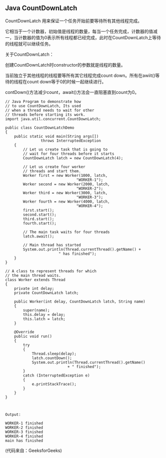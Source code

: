## Java CountDownLatch


CountDownLatch 用来保证一个任务开始前要等待所有其他线程完成。

它相当于一个计数器，初始值是线程的数量，每当一个任务完成，计数器的值减一，当计数器的值为0表示所有线程都已经完成，此时在CountDownLatch上等待的线程就可以继续任务。


关于CountDownLatch：

创建CountDownLatch时constructor的参数就是线程的数量。

当前独立于其他线程的线程要等所有其它线程完成count down。所有在awiit()等待的线程在count down等于0的时候一起继续进行。

contDown()方法减少count，await()方法会一直阻塞直到count为0。


```
// Java Program to demonstrate how
// to use CountDownLatch, Its used
// when a thread needs to wait for other
// threads before starting its work.
import java.util.concurrent.CountDownLatch;

public class CountDownLatchDemo
{
	public static void main(String args[])
				throws InterruptedException
	{
		// Let us create task that is going to
		// wait for four threads before it starts
		CountDownLatch latch = new CountDownLatch(4);

		// Let us create four worker
		// threads and start them.
		Worker first = new Worker(1000, latch,
								"WORKER-1");
		Worker second = new Worker(2000, latch,
								"WORKER-2");
		Worker third = new Worker(3000, latch,
								"WORKER-3");
		Worker fourth = new Worker(4000, latch,
								"WORKER-4");
		first.start();
		second.start();
		third.start();
		fourth.start();

		// The main task waits for four threads
		latch.await();

		// Main thread has started
		System.out.println(Thread.currentThread().getName() +
						" has finished");
	}
}

// A class to represent threads for which
// the main thread waits.
class Worker extends Thread
{
	private int delay;
	private CountDownLatch latch;

	public Worker(int delay, CountDownLatch latch, String name)
	{
		super(name);
		this.delay = delay;
		this.latch = latch;
	}

	@Override
	public void run()
	{
		try
		{
			Thread.sleep(delay);
			latch.countDown();
			System.out.println(Thread.currentThread().getName()
							+ " finished");
		}
		catch (InterruptedException e)
		{
			e.printStackTrace();
		}
	}
}



```
```
Output:

WORKER-1 finished
WORKER-2 finished
WORKER-3 finished
WORKER-4 finished
main has finished
```

(代码来自：GeeksforGeeks)
